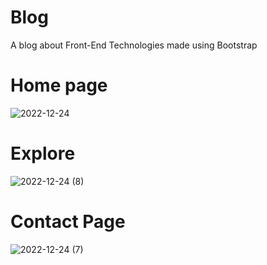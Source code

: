 # Blog
A blog about Front-End Technologies made using Bootstrap

# Home page

![2022-12-24](https://user-images.githubusercontent.com/108679567/209432095-0b7bb31f-c354-48ca-9041-d9035ec818ef.png)


# Explore 

![2022-12-24 (8)](https://user-images.githubusercontent.com/108679567/209432255-b2096c67-7b49-4dcd-96df-eec5d313e998.png)


# Contact Page

![2022-12-24 (7)](https://user-images.githubusercontent.com/108679567/209432202-78c4c4f8-343c-4233-a76d-d4e715c304f9.png)
